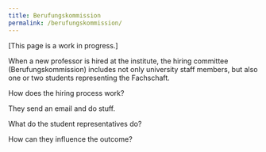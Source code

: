 ```yaml
---
title: Berufungskommission
permalink: /berufungskommission/
---
```




[This page is a work in progress.]

When a new professor is hired at the institute, the hiring committee (Berufungskommission) includes not only university staff members, but also one or two students representing the Fachschaft.

How does the hiring process work?

They send an email and do stuff. 

What do the student representatives do?

How can they influence the outcome?


